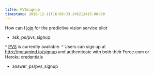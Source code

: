 ```yaml
---
title: PVSsignup
timestamp: 2016-12-11T16:08:33.206212415-08:00
---
```


How can I [join](signup) for the predictive vision service pilot
* ask_ps/pvs_signup

^ [PVS](product) is currently available.
^ Users can sign up at http://metamind.io/signup and authenticate with both their Force.com or Heroku credentials
* answer_ps/pvs_signup
